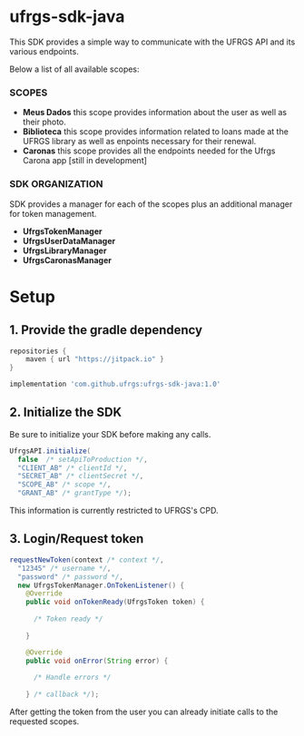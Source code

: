 # ufrgs-sdk-java
This SDK provides a simple way to communicate with the UFRGS API and its various endpoints.

Below a list of all available scopes:

### SCOPES
- **Meus Dados** this scope provides information about the user as well as their photo.
- **Biblioteca** this scope provides information related to loans made at the UFRGS library as well as enpoints necessary for their renewal.
- **Caronas** this scope provides all the endpoints needed for the Ufrgs Carona app [still in development]

### SDK ORGANIZATION
SDK provides a manager for each of the scopes plus an additional manager for token management.

- **UfrgsTokenManager**
- **UfrgsUserDataManager**
- **UfrgsLibraryManager**
- **UfrgsCaronasManager**

# Setup

## 1. Provide the gradle dependency

```gradle
repositories {
    maven { url "https://jitpack.io" }
}
```

```gradle
implementation 'com.github.ufrgs:ufrgs-sdk-java:1.0'
```

## 2. Initialize the SDK
Be sure to initialize your SDK before making any calls.

```java
UfrgsAPI.initialize(
  false  /* setApiToProduction */, 
  "CLIENT_AB" /* clientId */, 
  "SECRET_AB" /* clientSecret */, 
  "SCOPE_AB" /* scope */, 
  "GRANT_AB" /* grantType */);
```


This information is currently restricted to UFRGS's CPD.

## 3. Login/Request token

```java
requestNewToken(context /* context */, 
  "12345" /* username */,
  "password" /* password */, 
  new UfrgsTokenManager.OnTokenListener() {
    @Override
    public void onTokenReady(UfrgsToken token) {
      
      /* Token ready */
    
    }

    @Override
    public void onError(String error) {
    
      /* Handle errors */
    
    } /* callback */);
```

After getting the token from the user you can already initiate calls to the requested scopes.

